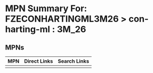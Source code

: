



# MPN Summary For: FZECONHARTINGML3M26 > con-harting-ml : 3M_26

## MPNs
  

|MPN|Direct Links|Search Links|
| :--- | :--- | :--- |
||||
